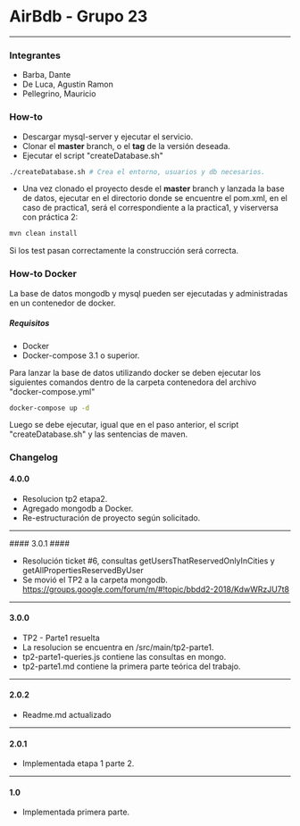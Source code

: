 # AirBdb - Grupo 23
-------
### Integrantes ###
- Barba, Dante
- De Luca, Agustin Ramon
- Pellegrino, Mauricio

### How-to ###
-  Descargar mysql-server y ejecutar el servicio.
-  Clonar el **master** branch, o el **tag** de la versión deseada.
-  Ejecutar el script "createDatabase.sh"
```bash
./createDatabase.sh # Crea el entorno, usuarios y db necesarios.
```
-  Una vez clonado el proyecto desde el **master** branch y lanzada la base de datos, ejecutar en el directorio donde se encuentre el pom.xml, en el caso de practica1, será
el correspondiente a la practica1, y viserversa con práctica 2:

```bash
mvn clean install
```

Si los test pasan correctamente la construcción será correcta.

### How-to Docker ###
La base de datos mongodb y mysql pueden ser ejecutadas y administradas en un contenedor de docker.
##### Requisitos #####
- Docker
- Docker-compose 3.1 o superior.

Para lanzar la base de datos utilizando docker se deben ejecutar los siguientes comandos dentro de la carpeta contenedora del archivo "docker-compose.yml"

```bash
docker-compose up -d
```
Luego se debe ejecutar, igual que en el paso anterior, el script "createDatabase.sh" y las sentencias de maven.

### Changelog ###

#### 4.0.0 ####

- Resolucion tp2 etapa2.
- Agregado mongodb a Docker.
- Re-estructuración de proyecto según solicitado.

----
#### 3.0.1 ####

- Resolución ticket #6, consultas getUsersThatReservedOnlyInCities
y getAllPropertiesReservedByUser
- Se movió el TP2 a la carpeta mongodb. https://groups.google.com/forum/m/#!topic/bbdd2-2018/KdwWRzJU7t8

----
#### 3.0.0 ####

- TP2 - Parte1 resuelta
- La resolucion se encuentra en /src/main/tp2-parte1.
- tp2-parte1-queries.js contiene las consultas en mongo.
- tp2-parte1.md contiene la primera parte teórica del trabajo.

----

#### 2.0.2 ####

- Readme.md actualizado

----

#### 2.0.1 ####

- Implementada etapa 1 parte 2.

----

#### 1.0 ####

- Implementada primera parte.

